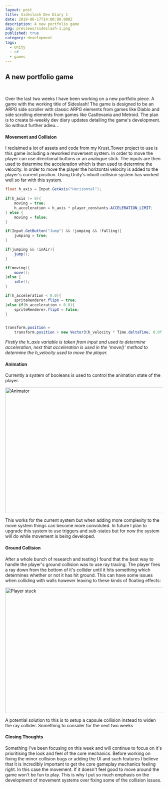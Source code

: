 ```yaml
---
layout: post
title: Sideslash Dev Diary 1
date: 2019-06-17T14:00:00.000Z
description: A new portfolio game
img: previews/sideslash-1.png
published: true
category: development
tags:
  - Unity
  - c#
  - games
---
```

## A new portfolio game
<br>

Over the last two weeks I have been working on a new portfolio piece. A game with the working title of Sideslash! The game is designed to be an ARPG side scroller with classic ARPG elements from games like Diablo and side scrolling elements from games like Castlevania and Metroid. The plan is to create bi-weekly dev diary updates detailing the game's development. So without further adieu...



#### Movement and Collision

I reclaimed a lot of assets and code from my Krust_Tower project to use is this game including a reworked movement system. In order to move the player can use directional buttons or an analogue stick. The inputs are then used to determine the acceleration which is then used to determine the velocity. In order to move the player the horizontal velocity is added to the player's current position. Using Unity's inbuilt collision system has worked well so far with this system.



```c#
float h_axis = Input.GetAxis("Horizontal");
        
if(h_axis != 0){
    moving = true;
    h_acceleration = h_axis * player_constants.ACCELERATION_LIMIT;
} else {
    moving = false;
}

if(Input.GetButton("Jump") && !jumping && !falling){
    jumping = true;
}

if(jumping && !inAir){
    jump();
}

if(moving){
    move();
}else {
    idle();
}

if(h_acceleration < 0.0){
    spriteRenderer.flipX = true;
}else if(h_acceleration > 0.0){
    spriteRenderer.flipX = false;
}


transform.position = 
    transform.position + new Vector3(h_velocity * Time.deltaTime, 0.0f, 0.0f);
```

*Firstly the h_axis variable is taken from input and used to determine acceleration, next that acceleration is used in the 'move()' method to determine the h_velocity used to move the player.*



#### Animation

Currently a system of booleans is used to control the animation state of the player.

<img src="/SamHibb.github.io/images/sideslash-animator-1.png" alt="Animator" width="700" height="400">
<br>

This works for the current system but when adding more complexity to the move system things can become more convoluted. In future I plan to upgrade this system to use triggers and sub-states but for now the system will do while movement is being developed.



#### Ground Collision

After a whole bunch of research and testing I found that the best way to handle the player's ground collision was to use ray tracing. The player fires a ray down from the bottom of it's collider until it hits something which determines whether or not it has hit ground. This can have some issues when colliding with walls however leaving to these kinds of floating effects:

<img src="/SamHibb.github.io/images/sideslash-player-stuck.png" alt="Player stuck" width="700" height="400">

<br>

A potential solution to this is to setup a capsule collision instead to widen the ray collider. Something to consider for the next two weeks



#### Closing Thoughts

Something I've been focusing on this week and will continue to focus on it's prioritising the look and feel of the core mechanics. Before working on fixing the minor collision bugs or adding the UI and such features I believe that it is incredibly important to get the core gameplay mechanics feeling right. In this case the movement. If it doesn't feel good to move around the game won't be fun to play. This is why I put so much emphasis on the development of movement systems over fixing some of the collision issues.